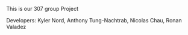 This is our 307 group Project

Developers:
Kyler Nord, Anthony Tung-Nachtrab, Nicolas Chau, Ronan Valadez
